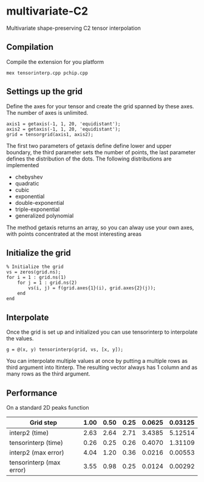 multivariate-C2
===========================

Multivariate shape-preserving C2 tensor interpolation


Compilation
------------------
Compile the extension for you platform

    mex tensorinterp.cpp pchip.cpp
    

Settings up the grid
------------------
Define the axes for your tensor and create the grid spanned by these axes. The number of axes is unlimited. 
    
    axis1 = getaxis(-1, 1, 20, 'equidistant');
    axis2 = getaxis(-1, 1, 20, 'equidistant');
    grid = tensorgrid(axis1, axis2);

The first two parameters of getaxis define define lower and upper boundary, the third parameter sets the number of points, 
the last parameter defines the distribution of the dots. The following distributions are implemented

 * chebyshev
 * quadratic
 * cubic
 * exponential
 * double-exponential
 * triple-exponential
 * generalized polynomial

The method getaxis returns an array, so you can alway use your own axes, with points concentrated at the most interesting areas


Initialize the grid
-------------------------

    % Initialize the grid
    vs = zeros(grid.ns);
    for i = 1 : grid.ns(1)
        for j = 1 : grid.ns(2)
            vs(i, j) = f(grid.axes{1}(i), grid.axes{2}(j));
        end
    end

Interpolate
-------------------------
Once the grid is set up and initialized you can use tensorinterp to interpolate the values.

    g = @(x, y) tensorinterp(grid, vs, [x, y]);

You can interpolate multiple values at once by putting a multiple rows as third argument into ltinterp. 
The resulting vector always has 1 column and as many rows as the third argument.

Performance
-------------------------
On a standard 2D peaks function

| Grid step                | 1.00 | 0.50 | 0.25 | 0.0625 | 0.03125 |
|--------------------------|------|------|------|--------|---------|
| interp2 (time)           | 2.63 | 2.64 | 2.71 | 3.4385 | 5.12514 |
| tensorinterp (time)      | 0.26 | 0.25 | 0.26 | 0.4070 | 1.31109 |
| interp2 (max error)      | 4.04 | 1.20 | 0.36 | 0.0216 | 0.00553 |
| tensorinterp (max error) | 3.55 | 0.98 | 0.25 | 0.0124 | 0.00292 |

